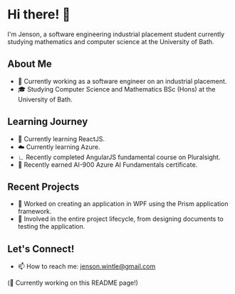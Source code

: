 # Hi there! 👋

I'm Jenson, a software engineering industrial placement student currently studying mathematics and computer science at the University of Bath.

## About Me
- 💼 Currently working as a software engineer on an industrial placement.
- 🎓 Studying Computer Science and Mathematics BSc (Hons) at the University of Bath.

## Learning Journey
- 🌱 Currently learning ReactJS.
- ☁️ Currently learning Azure.
-  ∟ Recently completed AngularJS fundamental course on Pluralsight.
- 🧠 Recently earned AI-900 Azure AI Fundamentals certificate.

## Recent Projects
- 🔧 Worked on creating an application in WPF using the Prism application framework.
- 📝 Involved in the entire project lifecycle, from designing documents to testing the application.

## Let's Connect!
- 📫 How to reach me: jenson.wintle@gmail.com

(🔨 Currently working on this README page!)

<!--
**Jensooon/Jensooon** is a ✨ _special_ ✨ repository because its `README.md` (this file) appears on your GitHub profile.

Here are some ideas to get you started:

- 🔭 I’m currently working on ...
- 🌱 I’m currently learning ...
- 👯 I’m looking to collaborate on ...
- 🤔 I’m looking for help with ...
- 💬 Ask me about ...
- 📫 How to reach me: ...
- 😄 Pronouns: ...
- ⚡ Fun fact: ...
-->
